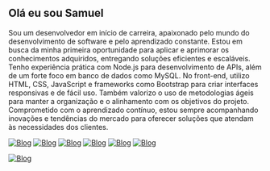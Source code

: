 ## Olá eu sou Samuel

Sou um desenvolvedor em início de carreira, apaixonado pelo mundo do desenvolvimento de software e pelo aprendizado constante. Estou em busca da minha primeira oportunidade para aplicar e aprimorar os conhecimentos adquiridos, entregando soluções eficientes e escaláveis. Tenho experiência prática com Node.js para desenvolvimento de APIs, além de um forte foco em banco de dados como MySQL. No front-end, utilizo HTML, CSS, JavaScript e frameworks como Bootstrap para criar interfaces responsivas e de fácil uso. Também valorizo o uso de metodologias ágeis para manter a organização e o alinhamento com os objetivos do projeto. Comprometido com o aprendizado contínuo, estou sempre acompanhando inovações e tendências do mercado para oferecer soluções que atendam às necessidades dos clientes.

[![Blog](https://img.shields.io/badge/HTML5-E34F26?style=for-the-badge&logo=html5&logoColor=white)](#)
[![Blog](https://img.shields.io/badge/CSS-239120?&style=for-the-badge&logo=css3&logoColor=white)](#)
[![Blog](https://img.shields.io/badge/JavaScript-F7DF1E?style=for-the-badge&logo=javascript&logoColor=black)](#)
[![Blog](https://img.shields.io/badge/TypeScript-007ACC?style=for-the-badge&logo=typescript&logoColor=white)](#)
[![Blog](https://img.shields.io/badge/Node.js-43853D?style=for-the-badge&logo=node.js&logoColor=white)](#)
[![Blog](https://img.shields.io/badge/Bootstrap-563D7C?style=for-the-badge&logo=bootstrap&logoColor=white)](#)

[![Blog](https://img.shields.io/badge/MySQL-00000F?style=for-the-badge&logo=mysql&logoColor=white)](#)
